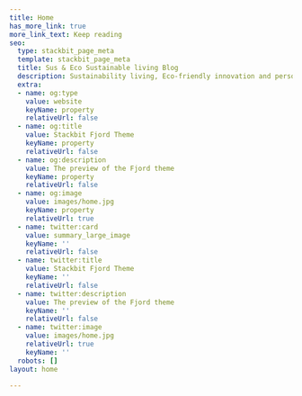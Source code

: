 ```yaml
---
title: Home
has_more_link: true
more_link_text: Keep reading
seo:
  type: stackbit_page_meta
  template: stackbit_page_meta
  title: Sus & Eco Sustainable living Blog
  description: Sustainability living, Eco-friendly innovation and personal development
  extra:
  - name: og:type
    value: website
    keyName: property
    relativeUrl: false
  - name: og:title
    value: Stackbit Fjord Theme
    keyName: property
    relativeUrl: false
  - name: og:description
    value: The preview of the Fjord theme
    keyName: property
    relativeUrl: false
  - name: og:image
    value: images/home.jpg
    keyName: property
    relativeUrl: true
  - name: twitter:card
    value: summary_large_image
    keyName: ''
    relativeUrl: false
  - name: twitter:title
    value: Stackbit Fjord Theme
    keyName: ''
    relativeUrl: false
  - name: twitter:description
    value: The preview of the Fjord theme
    keyName: ''
    relativeUrl: false
  - name: twitter:image
    value: images/home.jpg
    relativeUrl: true
    keyName: ''
  robots: []
layout: home

---
```

